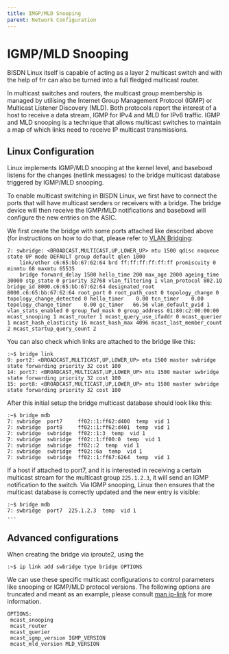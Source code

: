 ```yaml
---
title: IMGP/MLD Snooping
parent: Network Configuration
---
```


# IGMP/MLD Snooping

BISDN Linux itself is capable of acting as a layer 2 multicast switch and with the help of frr can also be turned into a full fledged multicast router.

In multicast switches and routers, the multicast group membership is managed by utilising the Internet Group Management Protocol (IGMP) or Multicast Listener Discovery (MLD). Both protocols report the interest of a host to receive a data stream, IGMP for IPv4 and MLD for IPv6 traffic. IGMP and MLD snooping is a technique that allows multicast switches to maintain a map of which links need to receive IP multicast transmissions.

## Linux Configuration

Linux implements IGMP/MLD snooping at the kernel level, and baseboxd listens for the changes (netlink messages) to the bridge multicast database triggered by IGMP/MLD snooping.

To enable multicast switching in BISDN Linux, we first have to connect the ports that will have multicast senders or receivers with a bridge. The bridge device will then receive the IGMP/MLD notifications and baseboxd will configure the new entries on the ASIC.

We first create the bridge with some ports attached like described above (for instructions on how to do that, please refer to [VLAN Bridging](network_configuration/vlan_bridging.html#vlan-bridging-8021q):

```
7: swbridge: <BROADCAST,MULTICAST,UP,LOWER_UP> mtu 1500 qdisc noqueue state UP mode DEFAULT group default qlen 1000
    link/ether c6:65:bb:67:62:64 brd ff:ff:ff:ff:ff:ff promiscuity 0 minmtu 68 maxmtu 65535 
    bridge forward_delay 1500 hello_time 200 max_age 2000 ageing_time 30000 stp_state 0 priority 32768 vlan_filtering 1 vlan_protocol 802.1Q bridge_id 8000.c6:65:bb:67:62:64 designated_root 8000.c6:65:bb:67:62:64 root_port 0 root_path_cost 0 topology_change 0 topology_change_detected 0 hello_timer    0.00 tcn_timer    0.00 topology_change_timer    0.00 gc_timer   66.56 vlan_default_pvid 1 vlan_stats_enabled 0 group_fwd_mask 0 group_address 01:80:c2:00:00:00 mcast_snooping 1 mcast_router 1 mcast_query_use_ifaddr 0 mcast_querier 1 mcast_hash_elasticity 16 mcast_hash_max 4096 mcast_last_member_count 2 mcast_startup_query_count 2
```

You can also check which links are attached to the bridge like this:

```
:~$ bridge link
9: port2: <BROADCAST,MULTICAST,UP,LOWER_UP> mtu 1500 master swbridge state forwarding priority 32 cost 100 
14: port7: <BROADCAST,MULTICAST,UP,LOWER_UP> mtu 1500 master swbridge state forwarding priority 32 cost 100 
15: port8: <BROADCAST,MULTICAST,UP,LOWER_UP> mtu 1500 master swbridge state forwarding priority 32 cost 100 
```

After this initial setup the bridge multicast database should look like this:

```
:~$ bridge mdb
7: swbridge  port7     ff02::1:ff62:d400  temp  vid 1
7: swbridge  port8     ff02::1:ff62:d401  temp  vid 1
7: swbridge  swbridge  ff02::1:3  temp  vid 1
7: swbridge  swbridge  ff02::1:ff00:0  temp  vid 1
7: swbridge  swbridge  ff02::2  temp  vid 1
7: swbridge  swbridge  ff02::6a  temp  vid 1
7: swbridge  swbridge  ff02::1:ff67:6264  temp  vid 1
```

If a host if attached to port7, and it is interested in receiving a certain multicast stream for the multicast group `225.1.2.3`, it will send an IGMP notification to the switch. Via IGMP snooping, Linux then ensures that the multicast database is correctly updated and the new entry is visible:

```
:~$ bridge mdb
7: swbridge  port7  225.1.2.3  temp  vid 1
...
```
## Advanced configurations

When creating the bridge via iproute2, using the 

```
:~$ ip link add swbridge type bridge OPTIONS
```

We can use these specific multicast configurations to control parameters like snooping or IGMP/MLD protocol versions. The following options are truncated and meant as an example, please consult [man ip-link](https://www.systutorials.com/docs/linux/man/8-ip-link/) for more information.

```
OPTIONS:
 mcast_snooping 
 mcast_router 
 mcast_querier 
 mcast_igmp_version IGMP_VERSION
 mcast_mld_version MLD_VERSION
```
